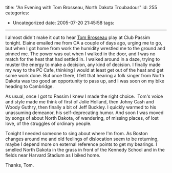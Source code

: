 title: "An Evening with Tom Brosseau, North Dakota Troubadour"
id: 255
categories:
  - Uncategorized
date: 2005-07-20 21:45:58
tags:
---

I almost didn't make it out to hear [Tom Brosseau](http://www.tombrosseau.com) play at Club Passim tonight. Elaine emailed me from CA a couple of days ago, urging me to go, but when I got home from work the humidity wrestled me to the ground and pinned me. The power was out when I walked in the door, and I was no match for the heat that had settled in. I walked around in a daze, trying to muster the energy to make a decision, any kind of decision. I finally made my way to the PC Cafe, thinking I would at least get out of the heat and get some work done. But once there, I felt that hearing a folk singer from North Dakota was too good an opportunity to pass up, and I was soon on my bike heading to Cambridge. 

As usual, once I got to Passim I knew I made the right choice.&nbsp; Tom's voice and style made me think of first of Jolie Holland, then Johny Cash and Woody Guthry, then finally a bit of Jeff Buckley. I quickly warmed to his unassuming demeanor, his self-deprecating humor. And soon I was moved by songs of about North Dakota, of wandering, of missing places, of lost love, of the struggles of ordinary people.

Tonight I needed someone to sing about where I'm from. As Boston changes around me and old feelings of dislocation seem to be returning, maybe I depend more on external reference points to get my bearings. I smelled North Dakota in the grass in front of the Kennedy School and in the fields near Harvard Stadium as I biked home. 

Thanks, Tom. 
 